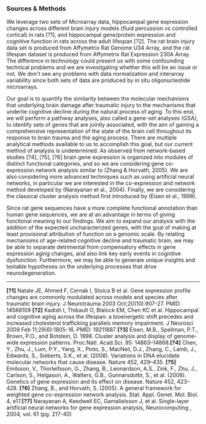 
### Sources & Methods
We leverage two sets of Microarray data, hippocampal gene expression changes across different brain injury models (fluid percussion vs controlled cortical) in rats [?1], and hippocampal gene/protein expression and cognitive function in rats across the adult lifespan [?2]. The rat brain injury data set is produced from Affymetrix Rat Genome U34 Array, and the rat lifespan dataset is produced from Affymetrix Rat Expression 230A Array. The difference in technology could present us with some confounding technical problems and we are investigating whether this will be an issue or not. We don't see any problems with data normalization and interarray variability since  both sets of data are produced by in situ oligonucleotide microarrays. 

Our goal is to quantify the similarity between the molecular mechanisms that underlying brain damage after traumatic injury to the mechanisms that underlie cognitive decline during the natural process of aging. To this end, we will perform a pathway analyses, also called a gene-set analyses (GSA), to identify sets of genes that are jointly associated, with the aim of gaining a comprehensive representation of the state of the brain cell throughout its response to brain trauma and the aging process. There are multiple analytical methods available to us to accomplish this goal, but our current method of analysis is undetermined. As observed from network-based studies [?4], [?5], [?6] brain gene expression is organized into modules of distinct functional categories, and so we are considering gene co-expression network analysis similar to (Zhang & Horvath, 2005). We are also considering more advanced techniques such as using artificial neural networks, in particular we are interested in the co-expression and network method developed by (Narayanan et al., 2004). Finally, we are considering the classical cluster analysis method first introduced by (Eisen et al., 1998). 

Since rat gene sequences have a more complete functional annotation than human gene sequences, we are at an advantage in terms of giving functional meaning to our findings. We aim to expand our analysis with the addition of the expected uncharacterized genes, with the goal of making at least provisional attribution of function on a genomic scale. By relating mechanisms of age-related cognitive decline and traumatic brain, we may be able to separate detrimental from compensatory effects in gene expression aging changes, and also link key early events in cognitive dysfunction. Furthermore, we may be able to generate unique insights and testable hypotheses on the underlying processes that drive neurodegeneration.

------------------------------------------------
**[?1]** Natale JE, Ahmed F, Cernak I, Stoica B et al. Gene expression profile changes are commonly modulated across models and species after traumatic brain injury. J Neurotrauma 2003 Oct;20(10):907-27. PMID: 14588109 **[?2]** 	Kadish I, Thibault O, Blalock EM, Chen KC et al. Hippocampal and cognitive aging across the lifespan: a bioenergetic shift precedes and increased cholesterol trafficking parallels memory impairment. J Neurosci 2009 Feb 11;29(6):1805-16. PMID: 19211887 **[?3]** Eisen, M.B., Spellman, P.T., Brown, P.O., and Botstein, D. 1998. Cluster analysis and display of genome-wide expression patterns. Proc.Natl. Acad.Sci. 95: 14863–14868.**[?4]** Chen, Y., Zhu, J., Lum, P.Y., Yang, X., Pinto, S., MacNeil, D.J., Zhang, C., Lamb, J., Edwards, S., Sieberts, S.K., et al. (2008). Variations in DNA elucidate molecular networks that cause disease. Nature 452, 429–435. **[?5]** Emilsson, V., Thorleifsson, G., Zhang, B., Leonardson, A.S., Zink, F., Zhu, J., Carlson, S., Helgason, A., Walters, G.B., Gunnarsdottir, S., et al. (2008). Genetics of gene expression and its effect on disease. Nature 452, 423–428. **[?6]** Zhang, B., and Horvath, S. (2005). A general framework for weighted gene co-expression network analysis. Stat. Appl. Genet. Mol. Biol. 4, e17.**[?7]** Narayanan A,  Keedwell EC,  Gamalielsson J, et al. Single-layer artificial neural networks for gene expression analysis, Neurocomputing , 2004, vol. 61 (pg. 217-40)


